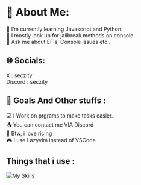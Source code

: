 # 💫 About Me:
🔭 I’m currently learning Javascript and Python.  
👯 I mostly look up for jailbreak methods on console.   
💬 Ask me about EFIs, Console issues etc... 

## 🌐 Socials:
X : seczity  
Discord : seczity  

## 🔔 Goals And Other stuffs : 
💻 I Work on prgrams to make tasks easier.  
📤 You can contact me VIA Discord  
🍙 Btw, i love ricing  
🎮 I use Lazyvim instead of VSCode  

## Things that i use :  
[![My Skills](https://skillicons.dev/icons?i=go,javascript,neovim,linux,apple,arch,bash,github,figma&)](https://skillicons.dev)

